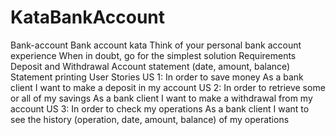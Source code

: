 # KataBankAccount

Bank-account
Bank account kata
Think of your personal bank account experience When in doubt, go for the simplest solution
Requirements
Deposit and Withdrawal
Account statement (date, amount, balance)
Statement printing
User Stories
US 1:
In order to save money
As a bank client
I want to make a deposit in my account
US 2:
In order to retrieve some or all of my savings
As a bank client
I want to make a withdrawal from my account
US 3:
In order to check my operations
As a bank client
I want to see the history (operation, date, amount, balance) of my operations
